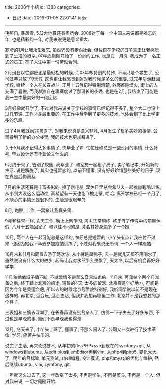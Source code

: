 title: 2008年小结
id: 1383
categories:
  - 日记
date: 2009-01-05 22:01:41
tags:
---

艳照门, 暴风雪, 5.12大地震还有奥运会, 2008对于每一个中国人来说都是难忘的一年, 也是精彩的一年, 对我来说更是意义重大.

寒冷的1月让我永生难忘, 虽然还没有走向社会, 但独自在学校的日子真正让我感觉到了生活的艰辛, 07年底刚刚开始了一份新的工作, 也是在一月份, 我成为了一名正式的员工, 签了人生中第一份劳动合同.

2月份在以往都应该是最轻松的时候, 而08年却特别的特殊, 不再只是个学生了, 公司过年只放了9天假, 这也更让我感觉到家对我时候是多么的重要, 过完年匆匆赶回学校, 继续一个人在长春战斗, 正月十五我记得特别清楚, 外面都是烟火, 街上的人充满了喜悦, 而我却独自在寝室度过了那漫长的夜晚. 也是在2月, 我结束了可能是我一生中最美好的一段回忆.

3月好像就开学了, 不过对我来说关于学校的事情已经记得不多了, 整个大二也没上过几节课, 工作才是最重要的, 在工作中我学到了更多的技术, 也体会到了比上学更多的乐趣.

过了4月我就满20周岁了, 对我来说真是意义非凡, 4月发生了很多美妙的事情. 公司搬到了新的办公楼里, 我的技术也更加精进了.

关于5月我不记得太多事情了, 快毕业了嘛, 忙忙碌碌总是一些没用的事情, 什么补考, 毕业设计还有毕业论文什么的.

6月终于来了, 告别了校园, 我毕业了. 和室友一起租了房子, 卖了笔记本, 开始新的生活. 说是解脱了, 其实也挺留恋的, 以前不懂事, 没有好好珍惜那些美好的日子, 现在真是后悔莫及.

7月的生活还算是丰富多彩的, 换了新电脑, 双休日里总会和队友一起参加跑酷训练, 从小到大没这么运动过, 真希望有一天也能飞檐走壁, 哈哈. 离开学校已经一个月了, 不顺心的事情还是很多的, 生活是很艰辛的.

8月, 跑酷, 工作, 一窝猪让我真头痛.

9月和往常一样, 白天工作, 晚上上网学习, 周末正常训练. 终于有了传说中的项目休假, 八月十五能回家了. 和以往不同的是, 莫名其妙身边多了一个她.

10月, 两个人在一起可能总是这样的, 快乐总是短暂的, 小丫头有点让我应付不过来. 也因为她我不再去参加跑酷训练了, 不过对我来说无所谓, 一个人一样跑酷.

10月末和11月和同事去游了两次泳, 从小就是旱鸭子, 去一趟就几天都不用喝水了, 虽然说没有什么大的进步, 起码让我对水不那么畏惧了, 天太冷, 以后有机会再好好学学.

11月和她依旧矛盾不断, 不过爱情不是那么容易结束的.  11月末, 再我做个两个月准备之后, 终于踏上北京的旅途, 短暂的4天, 太多的留恋. 北京真是个好地方, 可能是因为今年是奥运会吧, 所以去的时候北京的面貌特别好, 我听同学说以前不是现在这样的. 再北京, 适合玩, 适合生活, 但我并我想再哪里工作, 北京并不是我想要的那个样子.

三表姐和三姨去深圳了, 在长春再没有别的亲人了, 仿佛一下子失去了好多东西, 不过也是早晚的事, 她们不走早晚我也得走.

12月, 冬天来了, 小丫头上班了, 懂事了, 不那么闹人了. 公司又一次进行了技术革命, 学习, 痛苦并快乐的.

说完了生活, 再来说说技术, 从年初的fleaPHP+svn到现在的symfony+git, 从windows到ubuntu, 从edit plus到emEditor再到vim, 从php4到php5, 变化太大了.  明年的目标嘛, 单元测试, shell编程, 设计模式, php和mysql的优化与维护, 然后继续ubuntu, vim, symfony, git.

一年就这么过去了, 这一年改变了太多, 不再是学生, 不再是菜鸟, 不再是一个人, 但对我来说, 一切才刚刚开始.